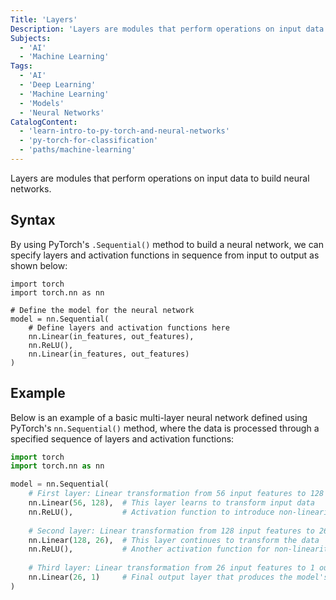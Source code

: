 ```yaml
---
Title: 'Layers'
Description: 'Layers are modules that perform operations on input data to build neural networks.' 
Subjects:
  - 'AI'
  - 'Machine Learning'
Tags:
  - 'AI'
  - 'Deep Learning'
  - 'Machine Learning'
  - 'Models'
  - 'Neural Networks'
CatalogContent:
  - 'learn-intro-to-py-torch-and-neural-networks'
  - 'py-torch-for-classification'
  - 'paths/machine-learning'
---
```


Layers are modules that perform operations on input data to build neural networks.

## Syntax

By using PyTorch's `.Sequential()` method to build a neural network, we can specify layers and activation functions in sequence from input to output as shown below:

```pseudo
import torch
import torch.nn as nn

# Define the model for the neural network
model = nn.Sequential(
    # Define layers and activation functions here
    nn.Linear(in_features, out_features),
    nn.ReLU(),
    nn.Linear(in_features, out_features)
)
```

## Example

Below is an example of a basic multi-layer neural network defined using PyTorch's `nn.Sequential()` method, where the data is processed through a specified sequence of layers and activation functions:

```py
import torch
import torch.nn as nn

model = nn.Sequential(
    # First layer: Linear transformation from 56 input features to 128 output features
    nn.Linear(56, 128),  # This layer learns to transform input data
    nn.ReLU(),           # Activation function to introduce non-linearity
    
    # Second layer: Linear transformation from 128 input features to 26 output features
    nn.Linear(128, 26),  # This layer continues to transform the data
    nn.ReLU(),           # Another activation function for non-linearity
    
    # Third layer: Linear transformation from 26 input features to 1 output feature
    nn.Linear(26, 1)     # Final output layer that produces the model's prediction
)
